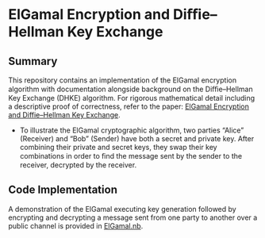 # ElGamal Encryption and Diﬃe–Hellman Key Exchange

## Summary

This repository contains an implementation of the ElGamal encryption algorithm with documentation alongside background on the Diﬃe–Hellman Key Exchange (DHKE) algorithm. For rigorous mathematical detail including a descriptive proof of correctness, refer to the paper: [ElGamal Encryption and Diffie–Hellman Key Exchange](ElGamal%20Encryption%20and%20Diffie–Hellman%20Key%20Exchange.pdf).

- To illustrate the ElGamal cryptographic algorithm, two parties “Alice” (Receiver) and “Bob” (Sender) have both a secret and private key. After combining their private and secret keys, they swap their key combinations in order to ﬁnd the message sent by the sender to the receiver, decrypted by the receiver.

## Code Implementation

A demonstration of the ElGamal executing key generation followed by encrypting and decrypting a message sent from one party to another over a public channel is provided in [ElGamal.nb](ElGamal.nb).  
